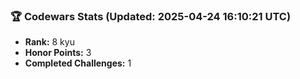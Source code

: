 ### 🏆 Codewars Stats (Updated: 2025-04-24 16:10:21 UTC)

- **Rank:** 8 kyu
- **Honor Points:** 3
- **Completed Challenges:** 1

